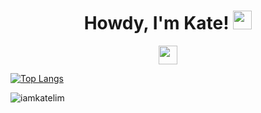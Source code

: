 <h1 align="center"> Howdy, I'm Kate! <img src="https://raw.githubusercontent.com/MartinHeinz/MartinHeinz/master/wave.gif" width="30px"></h1>
                                                                                                                                     
<p align='center'>
<a href="https://www.linkedin.com/in/lim-may-yann-4067a8102/"><img height="30" src="https://github.com/WaylonWalker/WaylonWalker/blob/main/icon/linkedin.png?raw=true"></a>
</p>

[![Top Langs](https://github-readme-stats.vercel.app/api/top-langs/?username=iamkatelim&layout=compact)](https://github.com/iamkatelim/github-readme-stats)
<br><p align="left"> <img src="https://komarev.com/ghpvc/?username=iamkatelim" alt="iamkatelim" /> </p>
